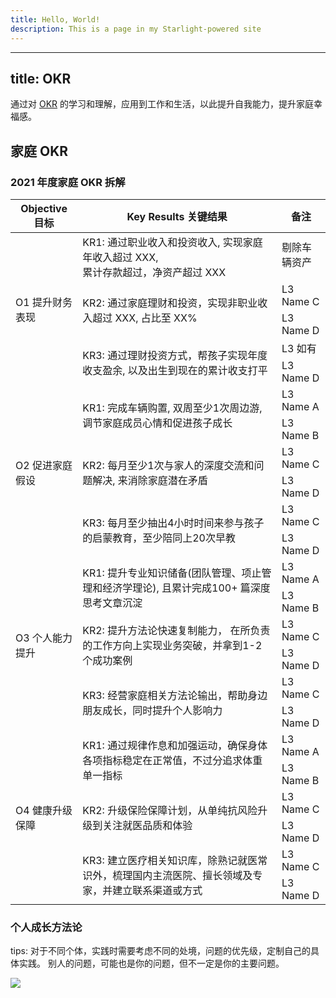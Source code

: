 ```yaml
---
title: Hello, World!
description: This is a page in my Starlight-powered site
---
```


---

title: OKR
---

通过对 [OKR](https://felipecastro.com/en/okr/what-is-okr/) 的学习和理解，应用到工作和生活，以此提升自我能力，提升家庭幸福感。

## 家庭 OKR

### 2021 年度家庭 OKR 拆解

<table>
    <thead>
        <tr>
            <th>Objective 目标</th>
            <th>Key Results 关键结果</th>
            <th>备注</th>
        </tr>
    </thead>
    <tbody>
        <tr>
            <td rowspan=6>O1 提升财务表现</td>
            <td rowspan=2>KR1: 通过职业收入和投资收入, 实现家庭年收入超过 XXX, <br>累计存款超过，净资产超过 XXX</td>
            <td>剔除车辆资产</td>
        </tr>
        <tr>
            <td></td>
        </tr>
        <tr>
            <td rowspan=2>KR2: 通过家庭理财和投资，实现非职业收入超过 XXX, 占比至 XX% </td>
            <td>L3 Name C</td>
        </tr>
        <tr>
            <td>L3 Name D</td>
        </tr>
        <tr>
            <td rowspan=2>KR3: 通过理财投资方式，帮孩子实现年度收支盈余, 以及出生到现在的累计收支打平</td>
            <td>L3 如有</td>
        </tr>
        <tr>
            <td>L3 Name D</td>
        </tr>
        <tr>
            <td rowspan=6>O2 促进家庭假设</td>
            <td rowspan=2>KR1: 完成车辆购置, 双周至少1次周边游, 调节家庭成员心情和促进孩子成长</td>
            <td>L3 Name A</td>
        </tr>
        <tr>
            <td>L3 Name B</td>
        </tr>
        <tr>
            <td rowspan=2>KR2: 每月至少1次与家人的深度交流和问题解决, 来消除家庭潜在矛盾</td>
            <td>L3 Name C</td>
        </tr>
        <tr>
            <td>L3 Name D</td>
        </tr>
        <tr>
            <td rowspan=2>KR3: 每月至少抽出4小时时间来参与孩子的启蒙教育，至少陪同上20次早教</td>
            <td>L3 Name C</td>
        </tr>
        <tr>
            <td>L3 Name D</td>
        </tr>
        <tr>
            <td rowspan=6>O3 个人能力提升</td>
            <td rowspan=2>KR1: 提升专业知识储备(团队管理、项止管理和经济学理论), 且累计完成100+ 篇深度思考文章沉淀</td>
            <td>L3 Name A</td>
        </tr>
        <tr>
            <td>L3 Name B</td>
        </tr>
        <tr>
            <td rowspan=2>KR2: 提升方法论快速复制能力， 在所负责的工作方向上实现业务突破，并拿到1-2 个成功案例</td>
            <td>L3 Name C</td>
        </tr>
        <tr>
            <td>L3 Name D</td>
        </tr>
        <tr>
            <td rowspan=2>KR3: 经营家庭相关方法论输出，帮助身边朋友成长，同时提升个人影响力</td>
            <td>L3 Name C</td>
        </tr>
        <tr>
            <td>L3 Name D</td>
        </tr>
        <tr>
            <td rowspan=6>O4 健康升级保障</td>
            <td rowspan=2>KR1: 通过规律作息和加强运动，确保身体各项指标稳定在正常值，不过分追求体重单一指标</td>
            <td>L3 Name A</td>
        </tr>
        <tr>
            <td>L3 Name B</td>
        </tr>
        <tr>
            <td rowspan=2>KR2: 升级保险保障计划，从单纯抗风险升级到关注就医品质和体验</td>
            <td>L3 Name C</td>
        </tr>
        <tr>
            <td>L3 Name D</td>
        </tr>
        <tr>
            <td rowspan=2>KR3: 建立医疗相关知识库，除熟记就医常识外，梳理国内主流医院、擅长领域及专家，并建立联系渠道或方式</td>
            <td>L3 Name C</td>
        </tr>
        <tr>
            <td>L3 Name D</td>
        </tr>
    </tbody>
</table>

### 个人成长方法论

tips: 对于不同个体，实践时需要考虑不同的处境，问题的优先级，定制自己的具体实践。 别人的问题，可能也是你的问题，但不一定是你的主要问题。

![](/images/growth.png)
